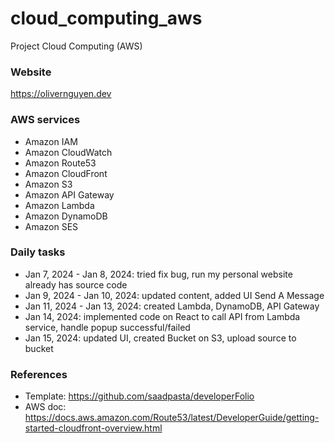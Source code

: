 # cloud_computing_aws
Project Cloud Computing (AWS)

### Website

https://olivernguyen.dev

### AWS services

* Amazon IAM
* Amazon CloudWatch
* Amazon Route53
* Amazon CloudFront
* Amazon S3
* Amazon API Gateway
* Amazon Lambda
* Amazon DynamoDB
* Amazon SES

### Daily tasks

* Jan 7, 2024 - Jan 8, 2024: tried fix bug, run my personal website already has source code
* Jan 9, 2024 - Jan 10, 2024: updated content, added UI Send A Message
* Jan 11, 2024 - Jan 13, 2024: created Lambda, DynamoDB, API Gateway
* Jan 14, 2024: implemented code on React to call API from Lambda service, handle popup successful/failed
* Jan 15, 2024: updated UI, created Bucket on S3, upload source to bucket
  
### References
* Template: https://github.com/saadpasta/developerFolio
* AWS doc: https://docs.aws.amazon.com/Route53/latest/DeveloperGuide/getting-started-cloudfront-overview.html


